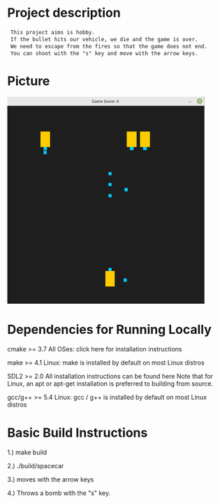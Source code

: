 
# Project description
     This project aims is hobby.
     If the bullet hits our vehicle, we die and the game is over.
     We need to escape from the fires so that the game does not end. 
     You can shoot with the "s" key and move with the arrow keys.

# Picture

   ![picture](https://github.com/mduramaz/Spacecar/blob/main/picture.png)





# Dependencies for Running Locally

  cmake >= 3.7
    All OSes: click here for installation instructions

  make >= 4.1
    Linux: make is installed by default on most Linux distros
 
  SDL2 >= 2.0
    All installation instructions can be found here
    Note that for Linux, an apt or apt-get installation is preferred to building from source.

  gcc/g++ >= 5.4
    Linux: gcc / g++ is installed by default on most Linux distros


# Basic Build Instructions

  1.) make build

  2.) ./build/spacecar

  3.) moves with the arrow keys

  4.) Throws a bomb with the "s" key.

